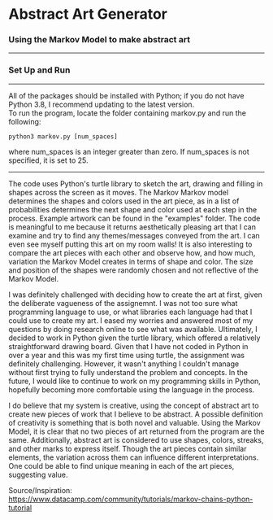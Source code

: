 # Abstract Art Generator
### Using the Markov Model to make abstract art
---
### Set Up and Run
---
All of the packages should be installed with Python; if you do not have Python 3.8, I recommend updating 
to the latest version.   
To run the program, locate the folder containing markov.py and run the following:
```terminal
python3 markov.py [num_spaces]
```
where num_spaces is an integer greater than zero. If num_spaces is not specified, it is set to 25.   

---
The code uses Python's turtle library to sketch the art, drawing and filling in shapes across the screen as it moves.
The Markov Markov model determines the shapes and colors used in the art piece, as in a list of probabilities 
determines the next shape and color used at each step in the process. Example artwork can be found in the "examples" folder. The code is meaningful to me because it returns aesthetically pleasing art that I can examine and try to find any themes/messages conveyed from the art. I can even see myself putting this art on my room walls! It is also interesting to compare the art pieces with each other and observe how, and how much, variation the Markov Model creates in terms of shape and color. The size and position of the shapes
were randomly chosen and not reflective of the Markov Model.  

I was definitely challenged with deciding how to create the art at first, given the deliberate vagueness of the assignemnt.
I was not too sure what programming language to use, or what libraries each language had that I could use to create my art. I eased my worries and answered most of my questions by doing research online to see what was available. Ultimately, I decided to work in Python given the turtle library, which offered a relatively straightforward drawing board. Given that I have not coded in Python in over a year and this was my first time using turtle, the assignment was definitely challenging. However, it wasn't anything I couldn't manage without first trying to fully understand the problem and concepts. In the future, I would like to continue to work on my programming skills in Python, hopefully becoming more comfortable using the language in the process.  

I do believe that my system is creative, using the concept of abstract art to create new pieces of work that I believe to be abstract. 
A possible definition of creativity is something that is both novel and valuable. Using the Markov Model, it is clear that no two pieces of art returned from the program are the same. Additionally, abstract art is considered to use shapes, colors, streaks, and other marks to express itself. Though the art pieces contain similar elements, the variation across them can influence different interpretations. One could be able to find unique meaning in each of the art pieces, suggesting value.

Source/Inspiration: https://www.datacamp.com/community/tutorials/markov-chains-python-tutorial

